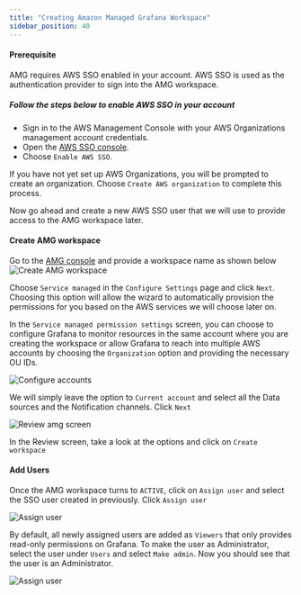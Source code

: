 ```yaml
---
title: "Creating Amazon Managed Grafana Workspace"
sidebar_position: 40
---
```


#### Prerequisite

AMG requires AWS SSO enabled in your account. AWS SSO is used as the authentication provider to sign into the AMG workspace.

##### Follow the steps below to enable AWS SSO in your account

- Sign in to the AWS Management Console with your AWS Organizations management account credentials.
- Open the [AWS SSO console](https://console.aws.amazon.com/singlesignon).
- Choose `Enable AWS SSO`.

If you have not yet set up AWS Organizations, you will be prompted to create an organization. Choose `Create AWS organization` to complete this process.

Now go ahead and create a new AWS SSO user that we will use to provide access to the AMG workspace later.

#### Create AMG workspace

Go to the [AMG console](https://console.aws.amazon.com/grafana/home/createWorkspace) and provide a workspace name as shown below
![Create AMG workspace](/img/collecting-metrics/amg1.png)

Choose `Service managed` in the `Configure Settings` page and click `Next`. Choosing this option will allow the wizard to automatically provision the permissions for you based on the AWS services we will choose later on.

In the `Service managed permission settings` screen, you can choose to configure Grafana to monitor resources in the same account where you are creating the workspace or allow Grafana to reach into multiple AWS accounts by choosing the `Organization` option and providing the necessary OU IDs. 

![Configure accounts](/img/collecting-metrics/amg2.png)

We will simply leave the option to `Current account` and select all the Data sources and the Notification channels. Click `Next`

![Review amg screen](/img/collecting-metrics/amg3.png)

In the Review screen, take a look at the options and click on `Create workspace`

#### Add Users

Once the AMG workspace turns to `ACTIVE`, click on `Assign user` and select the SSO user created in previously. Click `Assign user`

![Assign user](/img/collecting-metrics/amg4.png)

By default, all newly assigned users are added as `Viewers` that only provides read-only permissions on Grafana. To make the user as Administrator, select the user under `Users` and select `Make admin`. Now you should see that the user is an Administrator.


![Assign user](/img/collecting-metrics/amg5.png)